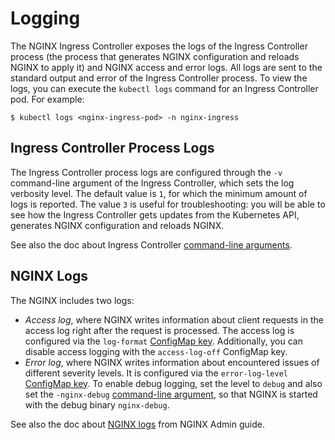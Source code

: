 # Logging

The NGINX Ingress Controller exposes the logs of the Ingress Controller process (the process that generates NGINX configuration and reloads NGINX to apply it) and NGINX access and error logs. All logs are sent to the standard output and error of the Ingress Controller process. To view the logs, you can execute the `kubectl logs` command for an Ingress Controller pod. For example:
```
$ kubectl logs <nginx-ingress-pod> -n nginx-ingress
```

## Ingress Controller Process Logs

The Ingress Controller process logs are configured through the `-v` command-line argument of the Ingress Controller, which sets the log verbosity level. The default value is `1`, for which the minimum amount of logs is reported. The value `3` is useful for troubleshooting: you will be able to see how the Ingress Controller gets updates from the Kubernetes API, generates NGINX configuration and reloads NGINX.

See also the doc about Ingress Controller [command-line arguments](/nginx-ingress-controller/configuration/global-configuration/command-line-arguments).

## NGINX Logs

The NGINX includes two logs:
* *Access log*, where NGINX writes information about client requests in the access log right after the request is processed. The access log is configured via the `log-format` [ConfigMap key](/nginx-ingress-controller/configuration/global-configuration/configmap-resource#logging). Additionally, you can disable access logging with the `access-log-off` ConfigMap key.
* *Error log*, where NGINX writes information about encountered issues of different severity levels. It is configured via the `error-log-level` [ConfigMap key](/nginx-ingress-controller/configuration/global-configuration/configmap-resource#logging). To enable debug logging, set the level to `debug` and also set the `-nginx-debug` [command-line argument](/nginx-ingress-controller/configuration/global-configuration/command-line-arguments), so that NGINX is started with the debug binary `nginx-debug`.

See also the doc about [NGINX logs](https://docs.nginx.com/nginx/admin-guide/monitoring/logging/) from NGINX Admin guide.
